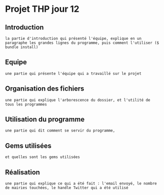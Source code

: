 # Projet THP jour 12

## Introduction
``` la partie d'introduction qui présenté l'équipe, explique en un paragraphe les grandes lignes du programme, puis comment l'utiliser ($ bundle install) ```

## Equipe
```une partie qui présente l'équipe qui a travaillé sur le projet```

## Organisation des fichiers 
```une partie qui explique l'arborescence du dossier, et l'utilité de tous les programmes```

## Utilisation du programme
```une partie qui dit comment se servir du programme,```

## Gems utilisées
```et quelles sont les gems utilisées```

## Réalisation
```une partie qui explique ce qui a été fait : l'email envoyé, le nombre de mairies touchées, le handle Twitter qui a été utilisé```
